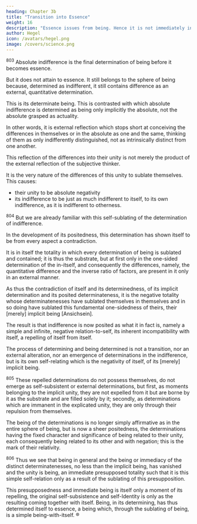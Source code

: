 ```yaml
---
heading: Chapter 3b
title: "Transition into Essence"
weight: 16
description: "Essence issues from being. Hence it is not immediately in and for itself but is a result of that movement. "
author: Hegel
icon: /avatars/hegel.png
image: /covers/science.png
---
```


<!-- C -->

<sup>803</sup> Absolute indifference is the final determination of being before it becomes essence.

But it does not attain to essence. It still belongs to the sphere of being because, determined as indifferent, it still contains difference as an external, quantitative determination.

This is its determinate being. This is contrasted with which absolute indifference is determined as being only implicitly the absolute, not the absolute grasped as actuality. 

In other words, it is external reflection which stops short at conceiving the differences in themselves or in the absolute as one and the same, thinking of them as only indifferently distinguished, not as intrinsically distinct from one another. 

This reflection of the differences into their unity is not merely the product of the external reflection of the subjective thinker.

It is the very nature of the differences of this unity to sublate themselves. This causes:
- their unity to be absolute negativity
- its indifference to be just as much indifferent to itself, to its own indifference, as it is indifferent to otherness.


<sup>804</sup> But we are already familiar with this self-sublating of the determination of indifference.

In the development of its positedness, this determination has shown itself to be from every aspect a contradiction.

It is in itself the totality in which every determination of being is sublated and contained; it is thus the substrate, but at first only in the one-sided determination of the in-itself, and consequently the differences, namely, the quantitative difference and the inverse ratio of factors, are present in it only in an external manner.

As thus the contradiction of itself and its determinedness, of its implicit determination and its posited determinateness, it is the negative totality whose determinatenesses have sublated themselves in themselves and in so doing have sublated this fundamental one-sidedness of theirs, their [merely] implicit being [Ansichsein]. 

The result is that indifference is now posited as what it in fact is, namely a simple and infinite, negative relation-to-self, its inherent incompatibility with itself, a repelling of itself from itself.

The process of determining and being determined is not a transition, nor an external alteration, nor an emergence of determinations in the indifference, but is its own self-relating which is the negativity of itself, of its [merely] implicit being.


<sup>805</sup> These repelled determinations do not possess themselves, do not emerge as self-subsistent or external determinations, but first, as moments belonging to the implicit unity, they are not expelled from it but are borne by it as the substrate and are filled solely by it; secondly, as determinations which are immanent in the explicated unity, they are only through their repulsion from themselves.

The being of the determinations is no longer simply affirmative as in the entire sphere of being, but is now a sheer positedness, the determinations having the fixed character and significance of being related to their unity, each consequently being related to its other and with negation; this is the mark of their relativity.


<sup>806</sup> Thus we see that being in general and the being or immediacy of the distinct determinatenesses, no less than the implicit being, has vanished and the unity is being, an immediate presupposed totality such that it is this simple self-relation only as a result of the sublating of this presupposition.

This presupposedness and immediate being is itself only a moment of its repelling, the original self-subsistence and self-Identity is only as the resulting coming together with itself. Being, in its determining, has thus determined itself to essence, a being which, through the sublating of being, is a simple being-with-itself. ®

